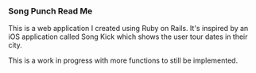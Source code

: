 ### Song Punch Read Me

This is a web application I created using Ruby on Rails. It's inspired by an iOS application called Song Kick which shows the user tour dates in their city. 

This is a work in progress with more functions to still be implemented. 
